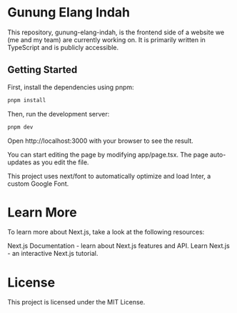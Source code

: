 # Gunung Elang Indah

This repository, gunung-elang-indah, is the frontend side of a website we (me and my team) are currently working on. It is primarily written in TypeScript and is publicly accessible.

## Getting Started

First, install the dependencies using pnpm:

```bash
pnpm install
```

Then, run the development server:

```bash
pnpm dev
```
Open http://localhost:3000 with your browser to see the result.

You can start editing the page by modifying app/page.tsx. The page auto-updates as you edit the file.

This project uses next/font to automatically optimize and load Inter, a custom Google Font.

# Learn More
To learn more about Next.js, take a look at the following resources:

Next.js Documentation - learn about Next.js features and API.
Learn Next.js - an interactive Next.js tutorial.

# License
This project is licensed under the MIT License.
